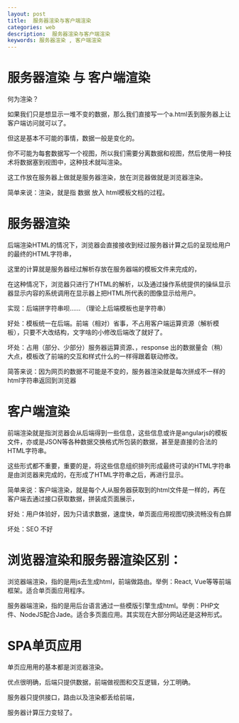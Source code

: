 ```yaml
---
layout: post
title:  服务器渲染与客户端渲染
categories: web
description:  服务器渲染与客户端渲染
keywords: 服务器渲染 , 客户端渲染
---
```






# 服务器渲染 与 客户端渲染

何为渲染？

如果我们只是想显示一堆不变的数据，那么我们直接写一个a.html丢到服务器上让客户端访问就可以了。

但这是基本不可能的事情，数据一般是变化的。

你不可能为每套数据写一个视图，所以我们需要分离数据和视图，然后使用一种技术将数据塞到视图中，这种技术就叫渲染。

这工作放在服务器上做就是服务器渲染，放在浏览器做就是浏览器渲染。

简单来说：渲染，就是指 数据 放入 html模板文档的过程。



# 服务器渲染

后端渲染HTML的情况下，浏览器会直接接收到经过服务器计算之后的呈现给用户的最终的HTML字符串，

这里的计算就是服务器经过解析存放在服务器端的模板文件来完成的，

在这种情况下，浏览器只进行了HTML的解析，以及通过操作系统提供的操纵显示器显示内容的系统调用在显示器上把HTML所代表的图像显示给用户。

实现：后端拼字符串呗…… （理论上后端模板也是字符串）

好处：模板统一在后端。前端（相对）省事，不占用客户端运算资源（解析模板），只要不大改结构，文字啥的小修改后端改了就好了。

坏处：占用（部分、少部分）服务器运算资源、，response 出的数据量会（稍）大点，模板改了前端的交互和样式什么的一样得跟着联动修改。

简答来说：因为网页的数据不可能是不变的，服务器渲染就是每次拼成不一样的html字符串返回到浏览器



# 客户端渲染

前端渲染就是指浏览器会从后端得到一些信息，这些信息或许是angularjs的模板文件，亦或是JSON等各种数据交换格式所包装的数据，甚至是直接的合法的HTML字符串。

这些形式都不重要，重要的是，将这些信息组织排列形成最终可读的HTML字符串是由浏览器来完成的，在形成了HTML字符串之后，再进行显示。

简单来说：客户端渲染，就是每个人从服务器获取到的html文件是一样的，再在客户端去通过接口获取数据，拼装成页面展示，

好处：用户体验好，因为只请求数据，速度快，单页面应用视图切换流畅没有白屏

坏处：SEO 不好



# 浏览器渲染和服务器渲染区别：

浏览器端渲染，指的是用js去生成html，前端做路由。举例：React, Vue等等前端框架。适合单页面应用程序。

服务器端渲染，指的是用后台语言通过一些模版引擎生成html。举例：PHP文件、NodeJS配合Jade。适合多页面应用。其实现在大部分网站还是这种形式。


# SPA单页应用 

单页应用用的基本都是浏览器渲染。

优点很明确，后端只提供数据，前端做视图和交互逻辑，分工明确。

服务器只提供接口，路由以及渲染都丢给前端，

服务器计算压力变轻了。
